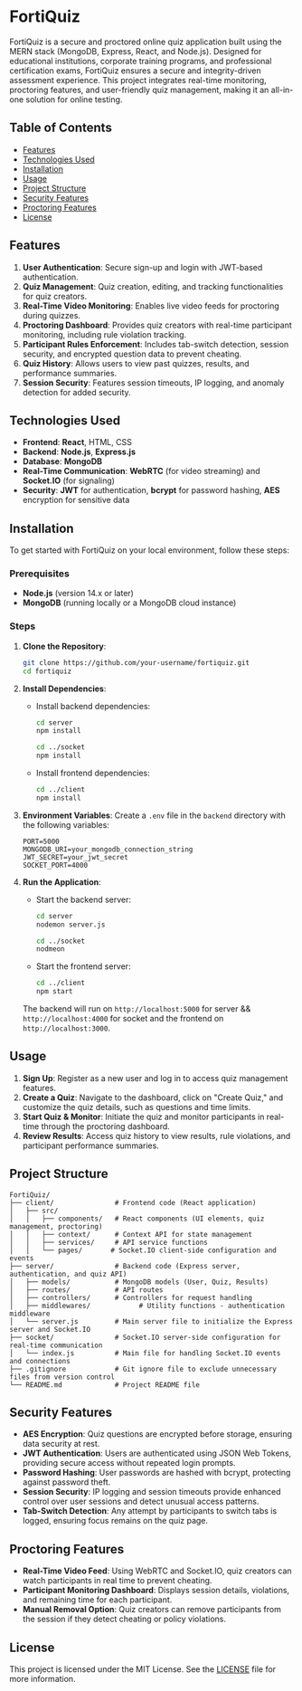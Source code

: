 
# FortiQuiz

FortiQuiz is a secure and proctored online quiz application built using the MERN stack (MongoDB, Express, React, and Node.js). Designed for educational institutions, corporate training programs, and professional certification exams, FortiQuiz ensures a secure and integrity-driven assessment experience. This project integrates real-time monitoring, proctoring features, and user-friendly quiz management, making it an all-in-one solution for online testing.

## Table of Contents

- [Features](#features)
- [Technologies Used](#technologies-used)
- [Installation](#installation)
- [Usage](#usage)
- [Project Structure](#project-structure)
- [Security Features](#security-features)
- [Proctoring Features](#proctoring-features)
- [License](#license)

## Features

1. **User Authentication**: Secure sign-up and login with JWT-based authentication.
2. **Quiz Management**: Quiz creation, editing, and tracking functionalities for quiz creators.
3. **Real-Time Video Monitoring**: Enables live video feeds for proctoring during quizzes.
4. **Proctoring Dashboard**: Provides quiz creators with real-time participant monitoring, including rule violation tracking.
5. **Participant Rules Enforcement**: Includes tab-switch detection, session security, and encrypted question data to prevent cheating.
6. **Quiz History**: Allows users to view past quizzes, results, and performance summaries.
7. **Session Security**: Features session timeouts, IP logging, and anomaly detection for added security.

## Technologies Used

- **Frontend**: **React**, HTML, CSS
- **Backend**: **Node.js**, **Express.js**
- **Database**: **MongoDB**
- **Real-Time Communication**: **WebRTC** (for video streaming) and **Socket.IO** (for signaling)
- **Security**: **JWT** for authentication, **bcrypt** for password hashing, **AES** encryption for sensitive data

## Installation

To get started with FortiQuiz on your local environment, follow these steps:

### Prerequisites

- **Node.js** (version 14.x or later)
- **MongoDB** (running locally or a MongoDB cloud instance)

### Steps

1. **Clone the Repository**:
   ```bash
   git clone https://github.com/your-username/fortiquiz.git
   cd fortiquiz
   ```

2. **Install Dependencies**:
   - Install backend dependencies:
     ```bash
     cd server
     npm install

     cd ../socket
     npm install 
     ```
   - Install frontend dependencies:
     ```bash
     cd ../client
     npm install
     ```

3. **Environment Variables**:
   Create a `.env` file in the `backend` directory with the following variables:

   ```plaintext
   PORT=5000
   MONGODB_URI=your_mongodb_connection_string
   JWT_SECRET=your_jwt_secret
   SOCKET_PORT=4000
   ```

4. **Run the Application**:
   - Start the backend server:
     ```bash
     cd server
     nodemon server.js

     cd ../socket
     nodmeon
     ```
   - Start the frontend server:
     ```bash
     cd ../client
     npm start
     ```

   The backend will run on `http://localhost:5000` for server && `http://localhost:4000` for socket and the frontend on `http://localhost:3000`.

## Usage

1. **Sign Up**: Register as a new user and log in to access quiz management features.
2. **Create a Quiz**: Navigate to the dashboard, click on "Create Quiz," and customize the quiz details, such as questions and time limits.
3. **Start Quiz & Monitor**: Initiate the quiz and monitor participants in real-time through the proctoring dashboard.
4. **Review Results**: Access quiz history to view results, rule violations, and participant performance summaries.

## Project Structure

```
FortiQuiz/
├── client/               # Frontend code (React application)
│   ├── src/
│   │   ├── components/   # React components (UI elements, quiz management, proctoring)
│   │   ├── context/      # Context API for state management
│   │   ├── services/     # API service functions
│   │   └── pages/       # Socket.IO client-side configuration and events
├── server/               # Backend code (Express server, authentication, and quiz API)
│   ├── models/           # MongoDB models (User, Quiz, Results)
│   ├── routes/           # API routes
│   ├── controllers/      # Controllers for request handling
│   ├── middlewares/            # Utility functions - authentication middleware
│   └── server.js         # Main server file to initialize the Express server and Socket.IO
├── socket/               # Socket.IO server-side configuration for real-time communication
│   └── index.js          # Main file for handling Socket.IO events and connections
├── .gitignore            # Git ignore file to exclude unnecessary files from version control
└── README.md             # Project README file

```

## Security Features

- **AES Encryption**: Quiz questions are encrypted before storage, ensuring data security at rest.
- **JWT Authentication**: Users are authenticated using JSON Web Tokens, providing secure access without repeated login prompts.
- **Password Hashing**: User passwords are hashed with bcrypt, protecting against password theft.
- **Session Security**: IP logging and session timeouts provide enhanced control over user sessions and detect unusual access patterns.
- **Tab-Switch Detection**: Any attempt by participants to switch tabs is logged, ensuring focus remains on the quiz page.

## Proctoring Features

- **Real-Time Video Feed**: Using WebRTC and Socket.IO, quiz creators can watch participants in real time to prevent cheating.
- **Participant Monitoring Dashboard**: Displays session details, violations, and remaining time for each participant.
- **Manual Removal Option**: Quiz creators can remove participants from the session if they detect cheating or policy violations.

## License

This project is licensed under the MIT License. See the [LICENSE](LICENSE) file for more information.

